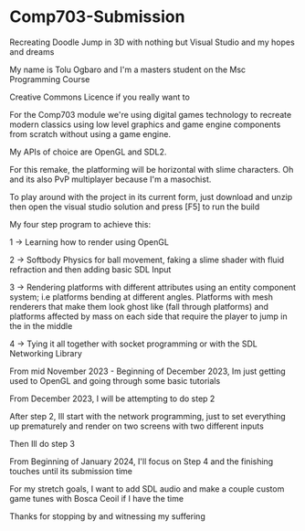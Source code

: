 # Comp703-Submission

Recreating Doodle Jump in 3D with nothing but Visual Studio and my hopes and dreams

My name is Tolu Ogbaro and I'm a masters student on the Msc Programming Course

Creative Commons Licence if you really want to

For the Comp703 module we're using digital games technology to recreate modern classics using low level graphics and game engine components from scratch 
without using a game engine. 

My APIs of choice are OpenGL and SDL2.

For this remake, the platforming will be horizontal with slime characters. Oh and its also PvP multiplayer because I'm a masochist.

To play around with the project in its current form, just download and unzip then open the visual studio solution and press [F5] to run the build

My four step program to achieve this:

1 -> Learning how to render using OpenGL

2 -> Softbody Physics for ball movement, faking a slime shader with fluid refraction and then adding basic SDL Input

3 -> Rendering platforms with different attributes using an entity component system; i.e platforms bending at different angles. Platforms with mesh renderers that
make them look ghost like (fall through platforms) and platforms affected by mass on each side that require the player to jump in the in the middle

4 -> Tying it all together with socket programming or with the SDL Networking Library

From mid November 2023 - Beginning of December 2023, Im just getting used to OpenGL and going through some basic tutorials

From December 2023, I will be attempting to do step 2

After step 2, Ill start with the network programming, just to set everything up prematurely and render on two screens with two different inputs

Then Ill do step 3

From Beginning of January 2024, I'll focus on Step 4 and the finishing touches until its submission time

For my stretch goals, I want to add SDL audio and make a couple custom game tunes with Bosca Ceoil if I have the time

Thanks for stopping by and witnessing my suffering
